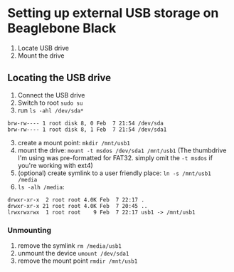 # Setting up external USB storage on Beaglebone Black

1. Locate USB drive
2. Mount the drive

## Locating the USB drive

1. Connect the USB drive
2. Switch to root `sudo su`
2. run `ls -ahl /dev/sda*`

```
brw-rw---- 1 root disk 8, 0 Feb  7 21:54 /dev/sda
brw-rw---- 1 root disk 8, 1 Feb  7 21:54 /dev/sda1
```

3. create a mount point: `mkdir /mnt/usb1`
4. mount the drive: `mount -t msdos /dev/sda1 /mnt/usb1` (The thumbdrive I'm using was pre-formatted for FAT32. simply omit the `-t msdos` if you're working with ext4)
5. (optional) create symlink to a user friendly place: `ln -s /mnt/usb1 /media`
6. `ls -alh /media`:

```
drwxr-xr-x  2 root root 4.0K Feb  7 22:17 .
drwxr-xr-x 21 root root 4.0K Feb  7 20:45 ..
lrwxrwxrwx  1 root root    9 Feb  7 22:17 usb1 -> /mnt/usb1
```

### Unmounting

1. remove the symlink `rm /media/usb1`
2. unmount the device `umount /dev/sda1`
3. remove the mount point `rmdir /mnt/usb1`